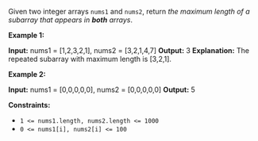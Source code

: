 
Given two integer arrays  `nums1`  and  `nums2`, return  _the maximum length of a subarray that appears in  **both**  arrays_.

**Example 1:**

**Input:** nums1 = [1,2,3,2,1], nums2 = [3,2,1,4,7]
**Output:** 3
**Explanation:** The repeated subarray with maximum length is [3,2,1].

**Example 2:**

**Input:** nums1 = [0,0,0,0,0], nums2 = [0,0,0,0,0]
**Output:** 5

**Constraints:**

-   `1 <= nums1.length, nums2.length <= 1000`
-   `0 <= nums1[i], nums2[i] <= 100`